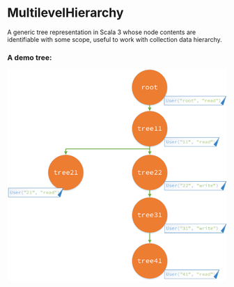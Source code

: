 # MultilevelHierarchy

A generic tree representation in Scala 3 whose node contents are identifiable with some scope, useful to work with collection data hierarchy.

### A demo tree:
![A demo user hierarchy](./resources/DemoTree.png)
